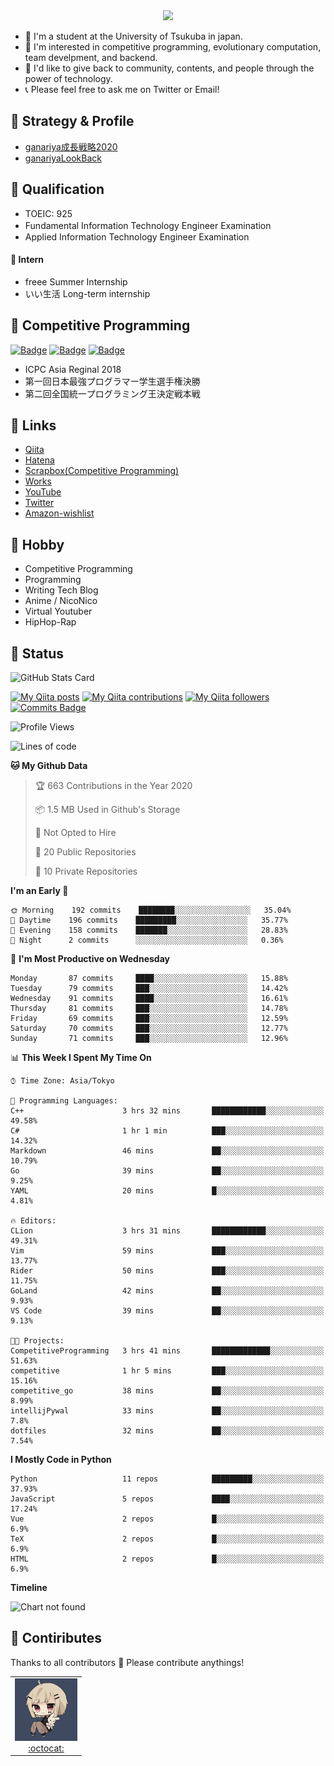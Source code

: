 <!-- 
```bash
$ docker run --rm ganariya/ganariya:ascii

  __ _  __ _ _ __   __ _ _ __(_)_   _  __ _
 / _` |/ _` | '_ \ / _` | '__| | | | |/ _` |
| (_| | (_| | | | | (_| | |  | | |_| | (_| |
 \__, |\__,_|_| |_|\__,_|_|  |_|\__, |\__,_|
 |___/                          |___/

``` -->

<div align="center">
  <img src="https://media1.tenor.com/images/822c2d72c6cdc2c8b29aac106bee0e58/tenor.gif?itemid=16497450"/>
</div>

- 🏫 I'm a student at the University of Tsukuba in japan.
- 🌱 I'm interested in competitive programming, evolutionary computation, team develpment, and backend.
- 💖 I'd like to give back to community, contents, and people through the power of technology.
- 📞 Please feel free to ask me on Twitter or Email!

## 🐾 Strategy & Profile

- [ganariya成長戦略2020](https://docs.google.com/presentation/d/1miXe07Y9XukI6bwbh8q4TjisLdw-n51e3prdmfTTCgY/edit)
- [ganariyaLookBack](https://drive.google.com/drive/folders/16P73HK-dLVChC2ivkYosRIY9bT6VXmaC?usp=sharing)

## 🐾 Qualification

- TOEIC: 925
- Fundamental Information Technology Engineer Examination　
- Applied Information Technology Engineer Examination

#### 🐾 Intern

- freee Summer Internship
- いい生活 Long-term internship


## 🐾 Competitive Programming

[![Badge](https://cp-logo.vercel.app/atcoder/ganariya2525)](https://atcoder.jp/users/ganariya2525) [![Badge](https://cp-logo.vercel.app/codeforces/ganariya)](https://codeforces.com/profile/ganariya) [![Badge](https://cp-logo.vercel.app/yukicoder/ganariya)](https://yukicoder.me/users/3037)

- ICPC Asia Reginal 2018
- 第一回日本最強プログラマー学生選手権決勝
- 第二回全国統一プログラミング王決定戦本戦

## 🐾 Links

- [Qiita](https://qiita.com/ganariya)
- [Hatena](https://ganariya.hatenablog.com/)
- [Scrapbox(Competitive Programming)](https://scrapbox.io/ganariya/)
- [Works](https://ganariya.github.io/works/)
- [YouTube](https://www.youtube.com/channel/UCPTKMrRhOSf30v59Ktbpl1A)
- [Twitter](https://twitter.com/ganariya)
- [Amazon-wishlist](https://www.amazon.co.jp/hz/wishlist/ls/7297J1ZN3DSH)

## 🐾 Hobby

- Competitive Programming
- Programming
- Writing Tech Blog
- Anime / NicoNico
- Virtual Youtuber
- HipHop-Rap

## 🐾 Status

![GitHub Stats Card](https://github-readme-stats.vercel.app/api?username=Ganariya&count_private=true&show_icons=true&theme=dracula)


[![My Qiita posts](https://qiita-badge.apiapi.app/s/ganariya/posts.svg)](http://qiita.com/ganariya) 
[![My Qiita contributions](https://qiita-badge.apiapi.app/s/ganariya/contributions.svg)](http://qiita.com/ganariya) [![My Qiita followers](https://qiita-badge.apiapi.app/s/ganariya/followers.svg)](http://qiita.com/ganariya) [![Commits Badge](https://badges.pufler.dev/commits/monthly/Ganariya)](https://github.com/Ganariya)

<!--START_SECTION:waka-->
![Profile Views](http://img.shields.io/badge/Profile%20Views-216-blue)

![Lines of code](https://img.shields.io/badge/From%20Hello%20World%20I%27ve%20Written-6.1%20million%20lines%20of%20code-blue)

**🐱 My Github Data** 

> 🏆 663 Contributions in the Year 2020
 > 
> 📦 1.5 MB Used in Github's Storage 
 > 
> 🚫 Not Opted to Hire
 > 
> 📜 20 Public Repositories
 > 
> 🔑 10 Private Repositories 

**I'm an Early 🐤** 

```text
🌞 Morning    192 commits    ████████░░░░░░░░░░░░░░░░░   35.04% 
🌆 Daytime    196 commits    █████████░░░░░░░░░░░░░░░░   35.77% 
🌃 Evening    158 commits    ███████░░░░░░░░░░░░░░░░░░   28.83% 
🌙 Night      2 commits      ░░░░░░░░░░░░░░░░░░░░░░░░░   0.36%

```
📅 **I'm Most Productive on Wednesday** 

```text
Monday       87 commits     ████░░░░░░░░░░░░░░░░░░░░░   15.88% 
Tuesday      79 commits     ███░░░░░░░░░░░░░░░░░░░░░░   14.42% 
Wednesday    91 commits     ████░░░░░░░░░░░░░░░░░░░░░   16.61% 
Thursday     81 commits     ███░░░░░░░░░░░░░░░░░░░░░░   14.78% 
Friday       69 commits     ███░░░░░░░░░░░░░░░░░░░░░░   12.59% 
Saturday     70 commits     ███░░░░░░░░░░░░░░░░░░░░░░   12.77% 
Sunday       71 commits     ███░░░░░░░░░░░░░░░░░░░░░░   12.96%

```


📊 **This Week I Spent My Time On** 

```text
⌚︎ Time Zone: Asia/Tokyo

💬 Programming Languages: 
C++                      3 hrs 32 mins       ████████████░░░░░░░░░░░░░   49.58% 
C#                       1 hr 1 min          ███░░░░░░░░░░░░░░░░░░░░░░   14.32% 
Markdown                 46 mins             ██░░░░░░░░░░░░░░░░░░░░░░░   10.79% 
Go                       39 mins             ██░░░░░░░░░░░░░░░░░░░░░░░   9.25% 
YAML                     20 mins             █░░░░░░░░░░░░░░░░░░░░░░░░   4.81%

🔥 Editors: 
CLion                    3 hrs 31 mins       ████████████░░░░░░░░░░░░░   49.31% 
Vim                      59 mins             ███░░░░░░░░░░░░░░░░░░░░░░   13.77% 
Rider                    50 mins             ███░░░░░░░░░░░░░░░░░░░░░░   11.75% 
GoLand                   42 mins             ██░░░░░░░░░░░░░░░░░░░░░░░   9.93% 
VS Code                  39 mins             ██░░░░░░░░░░░░░░░░░░░░░░░   9.13%

🐱‍💻 Projects: 
CompetitiveProgramming   3 hrs 41 mins       █████████████░░░░░░░░░░░░   51.63% 
competitive              1 hr 5 mins         ███░░░░░░░░░░░░░░░░░░░░░░   15.16% 
competitive_go           38 mins             ██░░░░░░░░░░░░░░░░░░░░░░░   8.99% 
intellijPywal            33 mins             ██░░░░░░░░░░░░░░░░░░░░░░░   7.8% 
dotfiles                 32 mins             ██░░░░░░░░░░░░░░░░░░░░░░░   7.54%

```

**I Mostly Code in Python** 

```text
Python                   11 repos            █████████░░░░░░░░░░░░░░░░   37.93% 
JavaScript               5 repos             ████░░░░░░░░░░░░░░░░░░░░░   17.24% 
Vue                      2 repos             █░░░░░░░░░░░░░░░░░░░░░░░░   6.9% 
TeX                      2 repos             █░░░░░░░░░░░░░░░░░░░░░░░░   6.9% 
HTML                     2 repos             █░░░░░░░░░░░░░░░░░░░░░░░░   6.9%

```


**Timeline**

![Chart not found](https://github.com/Ganariya/Ganariya/blob/master/charts/bar_graph.png) 


<!--END_SECTION:waka-->

## 🐾 Contiributes

Thanks to all contributors 🎉
Please contribute anythings!

<table>
  <tr>
    <td align="center"><a href="https://github.com/Ganariya"><img src="https://github.com/Ganariya/Ganariya/blob/master/ganariya.png?raw=true" width="100px;" alt="ganariya"/><br /><a href="https://github.com/Ganariya" title="Code">:octocat: </a></a></td>
  </tr>
</table>

